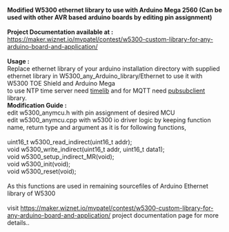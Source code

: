 <b>Modified W5300 ethernet library to use with Arduino Mega 2560 (Can be used with other AVR based arduino boards by editing pin assignment)</b><br><br>
<b>Project Documentation available at :</b><br>
https://maker.wiznet.io/mvpatel/contest/w5300-custom-library-for-any-arduino-board-and-application/<br>
<br>
<b>Usage :</b><br>
Replace ethernet library of your arduino installation directory with supplied ethernet library in W5300_any_Arduino_library/Ethernet to use it with W5300 TOE Shield and Arduino Mega<br>
to use NTP time server need <a href="https://github.com/PaulStoffregen/Time">timelib</a> and for MQTT need <a href="https://github.com/knolleary/pubsubclient">pubsubclient</a> library.
<br>
<b>Modification Guide :</b><br>
edit w5300_anymcu.h with pin assignment of desired MCU<br>
edit w5300_anymcu.cpp with w5300 io driver logic by keeping function name, return type and argument as it is for following functions,<br>
<br>
uint16_t w5300_read_indirect(uint16_t addr);<br>
void w5300_write_indirect(uint16_t addr, uint16_t data1);<br>
void w5300_setup_indirect_MR(void);<br>
void w5300_init(void);<br>
void w5300_reset(void);<br>
<br>
As this functions are used in remaining sourcefiles of Arduino Ethernet library of W5300<br>
<br>
visit https://maker.wiznet.io/mvpatel/contest/w5300-custom-library-for-any-arduino-board-and-application/ project documentation page for more details..<br>
